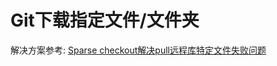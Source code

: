 
# Git下载指定文件/文件夹

解决方案参考: [Sparse checkout解决pull远程库特定文件失败问题](https://blog.csdn.net/zzh920625/article/details/77073816)